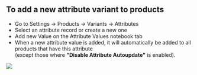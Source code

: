 ## To add a new attribute variant to products

- Go to Settings -> Products -> Variants -> Attributes
- Select an attribute record or create a new one
- Add new Value on the Attribute Values notebook tab 
- When a new attribute value is added, it will automatically be added to all products that have this attribute  
  (except those where **"Disable Attribute Autoupdate"** is enabled).

![](../static/img/usage.PNG)

